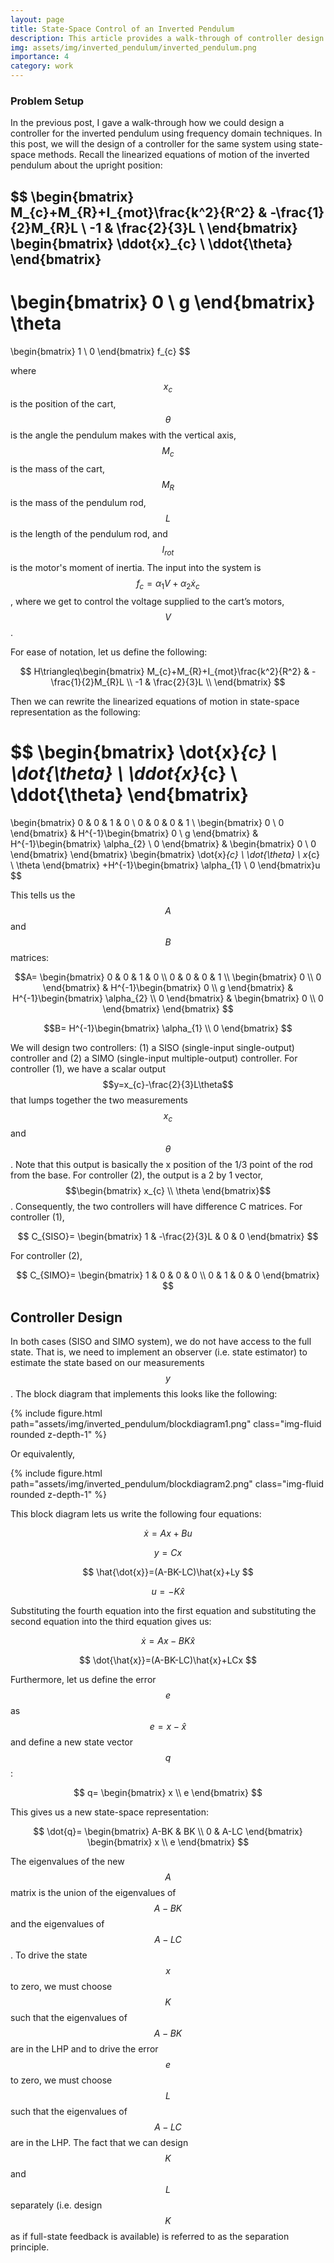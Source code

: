 ```yaml
---
layout: page
title: State-Space Control of an Inverted Pendulum
description: This article provides a walk-through of controller design for an inverted pendulum using frequency domain methods state-space methods
img: assets/img/inverted_pendulum/inverted_pendulum.png
importance: 4
category: work
---
```


### Problem Setup
In the previous post, I gave a walk-through how we could design a controller for the inverted pendulum using frequency domain techniques. In this post, we will the design of a controller for the same system using state-space methods. Recall the linearized  equations of motion of the inverted pendulum about the upright position:

$$
\begin{bmatrix}
M_{c}+M_{R}+I_{mot}\frac{k^2}{R^2} & -\frac{1}{2}M_{R}L \\
-1 & \frac{2}{3}L \\
\end{bmatrix}
\begin{bmatrix}
\ddot{x}_{c} \\
\ddot{\theta}
\end{bmatrix}
-
\begin{bmatrix}
0 \\
g
\end{bmatrix}
\theta
=
\begin{bmatrix}
1 \\
0
\end{bmatrix}
f_{c}
$$

where $$x_{c}$$ is the position of the cart, $$\theta$$ is the angle the pendulum makes with the vertical axis, $$M_{c}$$ is the mass of the cart, $$M_{R}$$ is the mass of the pendulum rod, $$L$$ is the length of the pendulum rod, and $$I_{rot}$$ is the motor's moment of inertia. The input into the system is $$f_{c}=\alpha_{1}V+\alpha_{2}\dot{x}_{c}$$, where we get to control the voltage supplied to the cart’s motors, $$V$$.

For ease of notation, let us define the following:

$$
H\triangleq\begin{bmatrix}
M_{c}+M_{R}+I_{mot}\frac{k^2}{R^2} & -\frac{1}{2}M_{R}L \\
-1 & \frac{2}{3}L \\
\end{bmatrix}
$$

Then we can rewrite the linearized equations of motion in state-space representation as the following:

$$
\begin{bmatrix}
\dot{x}_{c} \\
\dot{\theta} \\
\ddot{x}_{c} \\
\ddot{\theta}
\end{bmatrix}
=
\begin{bmatrix}
0 & 0 & 1 & 0 \\
0 & 0 & 0 & 1 \\
\begin{bmatrix} 0 \\ 0 \end{bmatrix} & H^{-1}\begin{bmatrix} 0 \\ g \end{bmatrix} & H^{-1}\begin{bmatrix} \alpha_{2} \\ 0 \end{bmatrix} & \begin{bmatrix} 0 \\ 0 \end{bmatrix}
\end{bmatrix}
\begin{bmatrix}
\dot{x}_{c} \\
\dot{\theta} \\
x_{c} \\
\theta
\end{bmatrix}
+H^{-1}\begin{bmatrix} \alpha_{1} \\ 0 \end{bmatrix}u
$$

This tells us the $$A$$ and $$B$$ matrices:

$$A=
\begin{bmatrix}
0 & 0 & 1 & 0 \\
0 & 0 & 0 & 1 \\
\begin{bmatrix} 0 \\ 0 \end{bmatrix} & H^{-1}\begin{bmatrix} 0 \\ g \end{bmatrix} & H^{-1}\begin{bmatrix} \alpha_{2} \\ 0 \end{bmatrix} & \begin{bmatrix} 0 \\ 0 \end{bmatrix}
\end{bmatrix}
$$

$$B=
H^{-1}\begin{bmatrix} \alpha_{1} \\ 0 \end{bmatrix}
$$

We will design two controllers: (1) a SISO (single-input single-output) controller and (2) a SIMO (single-input multiple-output) controller. For controller (1), we have a scalar output $$y=x_{c}-\frac{2}{3}L\theta$$ that lumps together the two measurements $$x_{c}$$ and $$\theta$$. Note that this output is basically the x position of the 1/3 point of the rod from the base. For controller (2), the output is a 2 by 1 vector, $$\begin{bmatrix} x_{c} \\ \theta \end{bmatrix}$$. Consequently, the two controllers will have difference C matrices. For controller (1),

$$
C_{SISO}=
\begin{bmatrix}
1 & -\frac{2}{3}L & 0 & 0
\end{bmatrix}
$$

For controller (2),

$$
C_{SIMO}=
\begin{bmatrix}
1 & 0 & 0 & 0 \\
0 & 1 & 0 & 0
\end{bmatrix}
$$

## Controller Design

In both cases (SISO and SIMO system), we do not have access to the full state. That is, we need to implement an observer (i.e. state estimator) to estimate the state based on our measurements $$y$$. The block diagram that implements this looks like the following:

<div class="row justify-content-sm-center">
    <div class="col-sm-8 mt-3 mt-md-0">
        {% include figure.html path="assets/img/inverted_pendulum/blockdiagram1.png" class="img-fluid rounded z-depth-1" %}
    </div>
</div>

Or equivalently,

<div class="row justify-content-sm-center">
    <div class="col-sm-8 mt-3 mt-md-0">
        {% include figure.html path="assets/img/inverted_pendulum/blockdiagram2.png" class="img-fluid rounded z-depth-1" %}
    </div>
</div>

This block diagram lets us write the following four equations:

$$
\dot{x}=Ax+Bu
$$

$$
y=Cx
$$

$$
\hat{\dot{x}}=(A-BK-LC)\hat{x}+Ly
$$

$$
u=-K\hat{x}
$$

Substituting the fourth equation into the first equation and substituting the second equation into the third equation gives us:

$$
\dot{x}=Ax-BK\hat{x}
$$

$$
\dot{\hat{x}}=(A-BK-LC)\hat{x}+LCx
$$

Furthermore, let us define the error $$e$$ as $$e=x-\hat{x}$$ and define a new state vector $$q$$:

$$
q=
\begin{bmatrix}
x \\
e
\end{bmatrix}
$$

This gives us a new state-space representation:

$$
\dot{q}=
\begin{bmatrix}
A-BK & BK \\
0 & A-LC
\end{bmatrix}
\begin{bmatrix}
x \\
e
\end{bmatrix}
$$

The eigenvalues of the new $$A$$ matrix is the union of the eigenvalues of $$A-BK$$ and the eigenvalues of $$A-LC$$. To drive the state $$x$$ to zero, we must choose $$K$$ such that the eigenvalues of $$A-BK$$ are in the LHP and to drive the error $$e$$ to zero, we must choose $$L$$ such that the eigenvalues of $$A-LC$$ are in the LHP. The fact that we can design $$K$$ and $$L$$ separately (i.e. design $$K$$ as if full-state feedback is available) is referred to as the separation principle.
